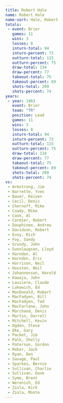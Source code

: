 ```yaml
---
title: Robert Hale
name: Robert Hale
name-sort: Hale, Robert
totals:
 - event: Brier
   games: 11
   wins: 3
   losses: 8
   inturn-total: 94
   inturn-percent: 73
   outturn-total: 115
   outturn-percent: 75
   draw-total: 134
   draw-percent: 77
   takeout-total: 75
   takeout-percent: 69
   shots-total: 209
   shots-percent: 74
years:
 - year: 1983
   event: Brier
   team: "TR"
   position: Lead
   games: 11
   wins: 3
   losses: 8
   inturn-total: 94
   inturn-percent: 73
   outturn-total: 115
   outturn-percent: 75
   draw-total: 134
   draw-percent: 77
   takeout-total: 75
   takeout-percent: 69
   shots-total: 209
   shots-percent: 74
vs:
 - Armstrong, Jim
 - Barrette, Yves
 - Bauer, Keiven
 - Cecil, Denis
 - Chernoff, Mike
 - Coady, Mike
 - Cook, Al
 - Cormier, Robert
 - Dauphinee, Andrew
 - Davidson, Robert
 - Evoy, Rich
 - Foy, Sandy
 - Grundy, John
 - Gunnlaugson, Lloyd
 - Harnden, Al
 - Harnden, Eric
 - Harrison, Neil
 - Houston, Neil
 - Johannesson, Harold
 - Kawaja, John
 - Lauziere, Claude
 - Lukowich, Ed
 - MacDonald, Robert
 - MacFadyen, Bill
 - MacFadyen, Ted
 - MacFarlane, John
 - Marchand, Denis
 - Martin, Darrell
 - Mitchell, Kevin
 - Ogden, Steve
 - Oke, Gary
 - Packet, Jim
 - Palk, Shelly
 - Paterson, Gordon
 - Robar, Jack
 - Ryan, Don
 - Savage, Paul
 - Sparkes, Bernie
 - Sullivan, Charlie
 - Sullivan, Dave
 - Syme, Brent
 - Werenich, Ed
 - Ziola, Kirk
 - Ziola, Monte
---
```

